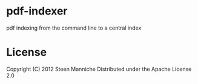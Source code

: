 pdf-indexer
===========

pdf indexing from the command line to a central index


License
=======
Copyright (C) 2012 Steen Manniche
Distributed under the Apache License 2.0